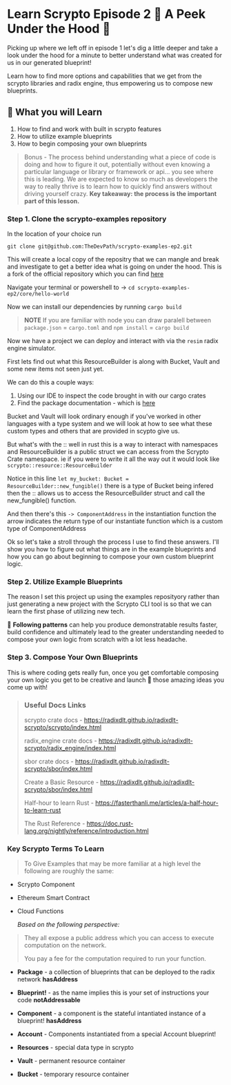 # Learn Scrypto Episode 2 :microscope: A Peek Under the Hood :dna:

Picking up where we left off in episode 1 let's dig a little deeper and take a look under the hood for a minute to better understand what was created for us in our generated blueprint!

Learn how to find more options and capabilities that we get from the scrypto libraries and radix engine, thus empowering us to compose new blueprints.

## :brain: What you will Learn

1. How to find and work with built in scrypto features
2. How to utilize example blueprints
3. How to begin composing your own blueprints

> Bonus - The process behind understanding what a piece of code is doing and how to figure it out, potentially without even knowing a particular language or library or framework or api... you see where this is leading. We are expected to know so much as developers the way to really thrive is to learn how to quickly find answers without driving yourself crazy. **Key takeaway: the process is the important part of this lesson.**

### Step 1. Clone the scrypto-examples repository

In the location of your choice run

`git clone git@github.com:TheDevPath/scrypto-examples-ep2.git`

This will create a local copy of the repositry that we can mangle and break and investigate to get a better idea what is going on under the hood. This is a fork of the official repository which you can find [here](https://github.com/radixdlt/scrypto-examples)

Navigate your terminal or powershell to -> `cd scrypto-examples-ep2/core/hello-world`

Now we can install our dependencies by running `cargo build`

> **NOTE** If you are familiar with node you can draw paralell between
> `package.json` = `cargo.toml` and `npm install` = `cargo build`

Now we have a project we can deploy and interact with via the `resim` radix engine simulator.

First lets find out what this ResourceBuilder is along with Bucket, Vault and some new items not seen just yet.

We can do this a couple ways:

1. Using our IDE to inspect the code brought in with our cargo crates
2. Find the package documentation - which is [here](https://radixdlt.github.io/radixdlt-scrypto/scrypto/index.html)

Bucket and Vault will look ordinary enough if you've worked in other languages with a type system and we will look at how to see what these custom types and others that are provided in scypto give us.

But what's with the :: well in rust this is a way to interact with namespaces and ResourceBuilder is a public struct we can access from the Scrypto Crate namespace. ie if you were to write it all the way out it would look like `scrypto::resource::ResourceBuilder`

Notice in this line `let my_bucket: Bucket = ResourceBuilder::new_fungible()` there is a type of Bucket being infered then the :: allows us to access the ResourceBuilder struct and call the new_fungible() function.

And then there's this `-> ComponentAddress` in the instantiation function the arrow indicates the return type of our instantiate function which is a custom type of ComponentAddress

Ok so let's take a stroll through the process I use to find these answers. I'll show you how to figure out what things are in the example blueprints and how you can go about beginning to compose your own custom blueprint logic.

### Step 2. Utilize Example Blueprints

The reason I set this project up using the examples reposityory rather than just generating a new project with the Scrypto CLI tool is so that we can learn the first phase of utilizing new tech.

:jigsaw: **Following patterns** can help you produce demonstratable results faster, build confidence and ultimately lead to the greater understanding needed to compose your own logic from scratch with a lot less headache.

### Step 3. Compose Your Own Blueprints

This is where coding gets really fun, once you get comfortable composing your own logic you get to be creative and launch :rocket: those amazing ideas you come up with!

> ### Useful Docs Links
>
> scrypto crate docs -
> https://radixdlt.github.io/radixdlt-scrypto/scrypto/index.html
>
> radix_engine crate docs -
> https://radixdlt.github.io/radixdlt-scrypto/radix_engine/index.html
>
> sbor crate docs - https://radixdlt.github.io/radixdlt-scrypto/sbor/index.html
>
> Create a Basic Resource - https://radixdlt.github.io/radixdlt-scrypto/sbor/index.html
>
> Half-hour to learn Rust - https://fasterthanli.me/articles/a-half-hour-to-learn-rust
>
> The Rust Reference - https://doc.rust-lang.org/nightly/reference/introduction.html

### Key Scrypto Terms To Learn

> To Give Examples that may be more familiar at a high level the following are roughly the same:

- Scrypto Component
- Ethereum Smart Contract
- Cloud Functions

  _Based on the following perspective:_

> They all expose a public address which you can access to execute computation on the network.
>
> You pay a fee for the computation required to run your function.

- **Package** - a collection of blueprints that can be deployed to the radix network **hasAddress**
- **Blueprint!** - as the name implies this is your set of instructions your code **notAddressable**
- **Component** - a component is the stateful intantiated instance of a blueprint! **hasAddress**

- **Account** - Components instantiated from a special Account blueprint!

- **Resources** - special data type in scrypto
- **Vault** - permanent resource container
- **Bucket** - temporary resource container

